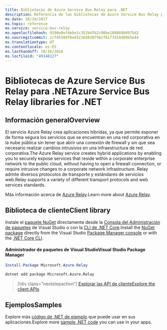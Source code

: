```yaml
---
title: Bibliotecas de Azure Service Bus Relay para .NET
description: Referencia de las bibliotecas de Azure Service Bus Relay para .NET
ms.date: 10/19/2017
ms.topic: reference
ms.service: service-bus-relay
ms.openlocfilehash: 9190e8efdebe1c352b4fb2c98be189089b0975d2
ms.sourcegitcommit: 1cf4550df8ed3236d838f561f6177d14d89b5e44
ms.translationtype: HT
ms.contentlocale: es-ES
ms.lasthandoff: 10/16/2018
ms.locfileid: "49348127"
---
```

# <a name="azure-service-bus-relay-libraries-for-net"></a><span data-ttu-id="2de97-103">Bibliotecas de Azure Service Bus Relay para .NET</span><span class="sxs-lookup"><span data-stu-id="2de97-103">Azure Service Bus Relay libraries for .NET</span></span>

## <a name="overview"></a><span data-ttu-id="2de97-104">Información general</span><span class="sxs-lookup"><span data-stu-id="2de97-104">Overview</span></span>

<span data-ttu-id="2de97-105">El servicio Azure Relay crea aplicaciones híbridas, ya que permite exponer de forma segura los servicios que se encuentran en una red corporativa en la nube pública sin tener que abrir una conexión de firewall y sin que sea necesario realizar cambios intrusivos en una infraestructura de red corporativa.</span><span class="sxs-lookup"><span data-stu-id="2de97-105">The Azure Relay service creates hybrid applications by enabling you to securely expose services that reside within a corporate enterprise network to the public cloud, without having to open a firewall connection, or require intrusive changes to a corporate network infrastructure.</span></span> <span data-ttu-id="2de97-106">Relay admite diversos protocolos de transporte y estándares de servicios web.</span><span class="sxs-lookup"><span data-stu-id="2de97-106">Relay supports a variety of different transport protocols and web services standards.</span></span>
          
<span data-ttu-id="2de97-107">Más información acerca de [Azure Relay](/azure/service-bus-relay/relay-what-is-it).</span><span class="sxs-lookup"><span data-stu-id="2de97-107">Learn more about [Azure Relay](/azure/service-bus-relay/relay-what-is-it).</span></span>

## <a name="client-library"></a><span data-ttu-id="2de97-108">Biblioteca de cliente</span><span class="sxs-lookup"><span data-stu-id="2de97-108">Client library</span></span>

<span data-ttu-id="2de97-109">Instale el [paquete NuGet](https://www.nuget.org/packages/Microsoft.Azure.Relay) directamente desde la [Consola del Administración de paquetes][PackageManager] de Visual Studio o con la [CLI de .NET Core][DotNetCLI].</span><span class="sxs-lookup"><span data-stu-id="2de97-109">Install the [NuGet package](https://www.nuget.org/packages/Microsoft.Azure.Relay) directly from the Visual Studio [Package Manager console][PackageManager] or with the [.NET Core CLI][DotNetCLI].</span></span>

#### <a name="visual-studio-package-manager"></a><span data-ttu-id="2de97-110">Administrador de paquetes de Visual Studio</span><span class="sxs-lookup"><span data-stu-id="2de97-110">Visual Studio Package Manager</span></span>

```powershell
Install-Package Microsoft.Azure.Relay
```

```bash
dotnet add package Microsoft.Azure.Relay
```

> [!div class="nextstepaction"]
> [<span data-ttu-id="2de97-111">Explorar las API de cliente</span><span class="sxs-lookup"><span data-stu-id="2de97-111">Explore the client APIs</span></span>](/dotnet/api/overview/azure/relay/client)

## <a name="samples"></a><span data-ttu-id="2de97-112">Ejemplos</span><span class="sxs-lookup"><span data-stu-id="2de97-112">Samples</span></span>

<span data-ttu-id="2de97-113">Explore más [código de .NET de ejemplo](https://azure.microsoft.com/resources/samples/?platform=dotnet) que puede usar en sus aplicaciones.</span><span class="sxs-lookup"><span data-stu-id="2de97-113">Explore more [sample .NET code](https://azure.microsoft.com/resources/samples/?platform=dotnet) you can use in your apps.</span></span>

[PackageManager]: https://docs.microsoft.com/nuget/tools/package-manager-console
[DotNetCLI]: https://docs.microsoft.com/dotnet/core/tools/dotnet-add-package